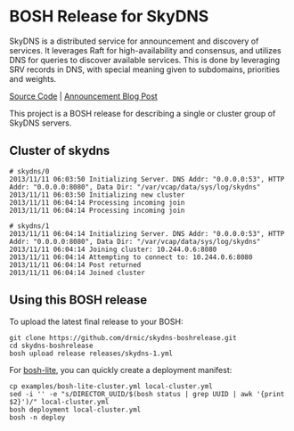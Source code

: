 # BOSH Release for SkyDNS

SkyDNS is a distributed service for announcement and discovery of services. It leverages Raft for high-availability and consensus, and utilizes DNS for queries to discover available services. This is done by leveraging SRV records in DNS, with special meaning given to subdomains, priorities and weights.

[Source Code](https://github.com/skynetservices/skydns) | [Announcement Blog Post](http://blog.gopheracademy.com/skydns "Gopher Academy Blog")

This project is a BOSH release for describing a single or cluster group of SkyDNS servers.

## Cluster of skydns

```
# skydns/0
2013/11/11 06:03:50 Initializing Server. DNS Addr: "0.0.0.0:53", HTTP Addr: "0.0.0.0:8080", Data Dir: "/var/vcap/data/sys/log/skydns"
2013/11/11 06:03:50 Initializing new cluster
2013/11/11 06:04:14 Processing incoming join
2013/11/11 06:04:14 Processing incoming join

# skydns/1
2013/11/11 06:04:14 Initializing Server. DNS Addr: "0.0.0.0:53", HTTP Addr: "0.0.0.0:8080", Data Dir: "/var/vcap/data/sys/log/skydns"
2013/11/11 06:04:14 Joining cluster: 10.244.0.6:8080
2013/11/11 06:04:14 Attempting to connect to: 10.244.0.6:8080
2013/11/11 06:04:14 Post returned
2013/11/11 06:04:14 Joined cluster
```


## Using this BOSH release

To upload the latest final release to your BOSH:

```
git clone https://github.com/drnic/skydns-boshrelease.git
cd skydns-boshrelease
bosh upload release releases/skydns-1.yml
```

For [bosh-lite](https://github.com/cloudfoundry/bosh-lite), you can quickly create a deployment manifest:

```
cp examples/bosh-lite-cluster.yml local-cluster.yml
sed -i '' -e "s/DIRECTOR_UUID/$(bosh status | grep UUID | awk '{print $2}')/" local-cluster.yml
bosh deployment local-cluster.yml
bosh -n deploy
```

